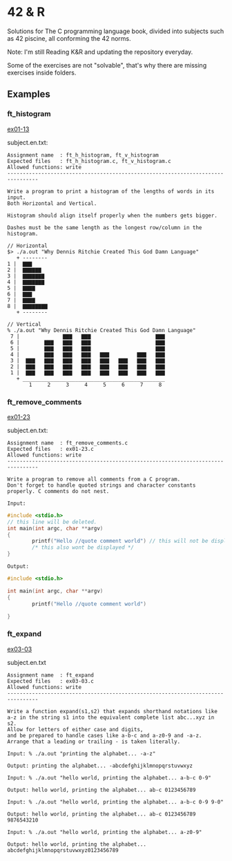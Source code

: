 # 42 & R

Solutions for The C programming language book, divided into subjects such as 42 piscine, all conforming the 42 norms.

Note: I'm still Reading K&R and updating the repository everyday.

Some of the exercises are not "solvable", that's why there are missing exercises inside folders.

## Examples

### ft_histogram
[ex01-13](https://github.com/GrandSir/42-and-R/tree/main/Chapter%201/ex01-13)

subject.en.txt:
```
Assignment name  : ft_h_histogram, ft_v_histogram
Expected files   : ft_h_histogram.c, ft_v_histogram.c
Allowed functions: write
--------------------------------------------------------------------------------

Write a program to print a histogram of the lengths of words in its input. 
Both Horizontal and Vertical.

Histogram should align itself properly when the numbers gets bigger.

Dashes must be the same length as the longest row/column in the histogram.

// Horizontal 
$> ./a.out "Why Dennis Ritchie Created This God Damn Language"
   + --------
1 |  ▇▇▇
2 |  ▇▇▇▇▇▇
3 |  ▇▇▇▇▇▇▇
4 |  ▇▇▇▇▇▇▇
5 |  ▇▇▇▇
6 |  ▇▇▇
7 |  ▇▇▇▇
8 |  ▇▇▇▇▇▇▇▇
   + --------

// Vertical
% ./a.out "Why Dennis Ritchie Created This God Damn Language"               
 7 |              ▇▇▇   ▇▇▇                     ▇▇▇
 6 |        ▇▇▇   ▇▇▇   ▇▇▇                     ▇▇▇
 5 |        ▇▇▇   ▇▇▇   ▇▇▇                     ▇▇▇
 4 |        ▇▇▇   ▇▇▇   ▇▇▇   ▇▇▇         ▇▇▇   ▇▇▇
 3 |  ▇▇▇   ▇▇▇   ▇▇▇   ▇▇▇   ▇▇▇   ▇▇▇   ▇▇▇   ▇▇▇
 2 |  ▇▇▇   ▇▇▇   ▇▇▇   ▇▇▇   ▇▇▇   ▇▇▇   ▇▇▇   ▇▇▇
 1 |  ▇▇▇   ▇▇▇   ▇▇▇   ▇▇▇   ▇▇▇   ▇▇▇   ▇▇▇   ▇▇▇
   + ______________________________________________
       1     2     3     4     5     6     7     8     
```

### ft_remove_comments

[ex01-23](https://github.com/GrandSir/42-and-R/tree/main/Chapter%201/ex01-23)

subject.en.txt:
```
Assignment name  : ft_remove_comments.c
Expected files   : ex01-23.c
Allowed functions: write
--------------------------------------------------------------------------------

Write a program to remove all comments from a C program.
Don't forget to handle quoted strings and character constants properly. C comments do not nest.

```
```
Input:
```
```c
#include <stdio.h>      
// this line will be deleted.
int main(int argc, char **argv)
{
        printf("Hello //quote comment world") // this will not be displayed.
        /* this also wont be displayed */
}
```


```
Output:
```
```c
#include <stdio.h>

int main(int argc, char **argv)
{
        printf("Hello //quote comment world") 

}
```
### ft_expand

[ex03-03](https://github.com/GrandSir/42-and-R/tree/main/Chapter%203/ex03-03)

subject.en.txt
```
Assignment name  : ft_expand
Expected files   : ex03-03.c
Allowed functions: write
--------------------------------------------------------------------------------

Write a function expand(s1,s2) that expands shorthand notations like a-z in the string s1 into the equivalent complete list abc...xyz in s2.
Allow for letters of either case and digits,
and be prepared to handle cases like a-b-c and a-z0-9 and -a-z.
Arrange that a leading or trailing - is taken literally.
```

```
Input: % ./a.out "printing the alphabet... -a-z"
```

```
Output: printing the alphabet... -abcdefghijklmnopqrstuvwxyz
```

```
Input: % ./a.out "hello world, printing the alphabet... a-b-c 0-9"
```

```
Output: hello world, printing the alphabet... ab-c 0123456789
```

```
Input: % ./a.out "hello world, printing the alphabet... a-b-c 0-9 9-0"
```

```
Output: hello world, printing the alphabet... ab-c 0123456789 9876543210
```

```
Input: % ./a.out "hello world, printing the alphabet... a-z0-9"
```

```
Output: hello world, printing the alphabet... abcdefghijklmnopqrstuvwxyz0123456789
```
